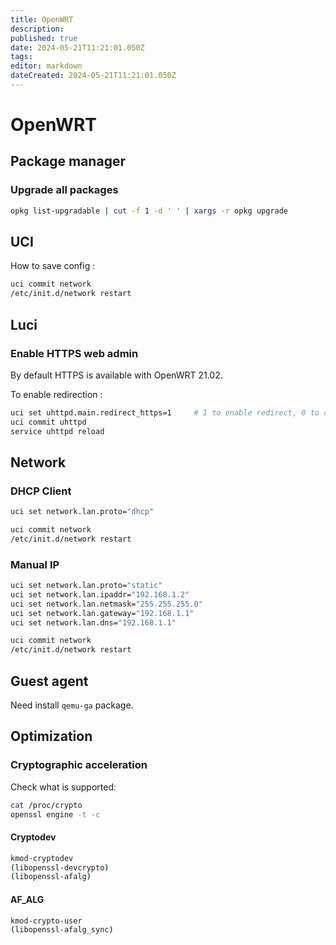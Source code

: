 ```yaml
---
title: OpenWRT
description: 
published: true
date: 2024-05-21T11:21:01.050Z
tags: 
editor: markdown
dateCreated: 2024-05-21T11:21:01.050Z
---
```


# OpenWRT

## Package manager

### Upgrade all packages

```bash
opkg list-upgradable | cut -f 1 -d ' ' | xargs -r opkg upgrade  
```

## UCI

How to save config :

```bash
uci commit network
/etc/init.d/network restart
```

## Luci

### Enable HTTPS web admin

By default HTTPS is available with OpenWRT 21.02.

To enable redirection :

```bash
uci set uhttpd.main.redirect_https=1     # 1 to enable redirect, 0 to disable redirect
uci commit uhttpd
service uhttpd reload
```

## Network

### DHCP Client

```bash
uci set network.lan.proto="dhcp"

uci commit network
/etc/init.d/network restart
```

### Manual IP

```bash
uci set network.lan.proto="static"
uci set network.lan.ipaddr="192.168.1.2"
uci set network.lan.netmask="255.255.255.0"
uci set network.lan.gateway="192.168.1.1"
uci set network.lan.dns="192.168.1.1"

uci commit network
/etc/init.d/network restart
```

## Guest agent

Need install `qemu-ga` package.

## Optimization

### Cryptographic acceleration

Check what is supported:

```bash
cat /proc/crypto
openssl engine -t -c
```

#### Cryptodev

```bash
kmod-cryptodev
(libopenssl-devcrypto)
(libopenssl-afalg)
```

#### AF_ALG

```bash
kmod-crypto-user
(libopenssl-afalg_sync)
```